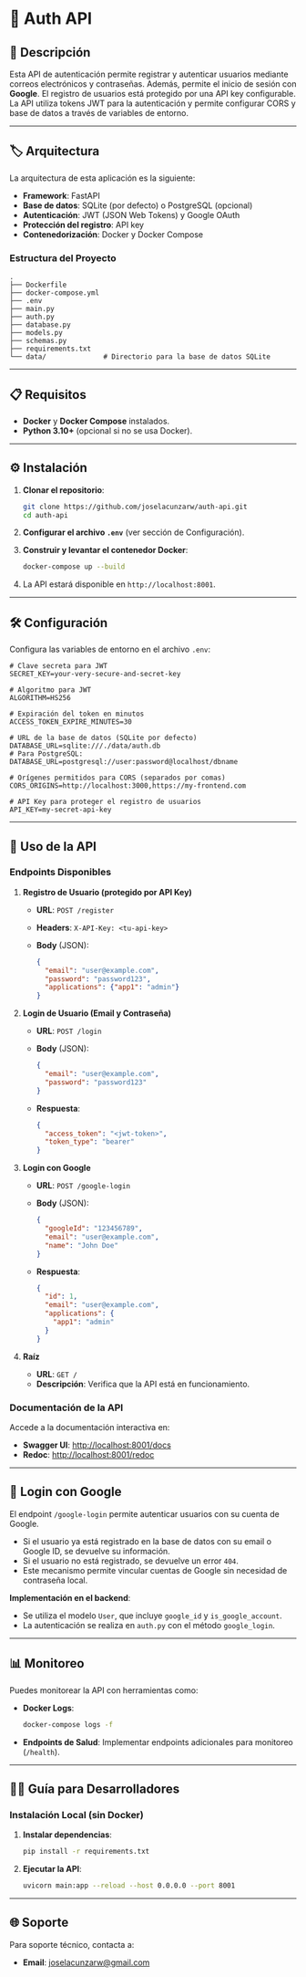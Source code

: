 # 🚀 **Auth API**

## 📝 **Descripción**

Esta API de autenticación permite registrar y autenticar usuarios mediante correos electrónicos y contraseñas. Además, permite el inicio de sesión con **Google**. El registro de usuarios está protegido por una API key configurable. La API utiliza tokens JWT para la autenticación y permite configurar CORS y base de datos a través de variables de entorno.

---

## 🏷️ **Arquitectura**

La arquitectura de esta aplicación es la siguiente:

- **Framework**: FastAPI
- **Base de datos**: SQLite (por defecto) o PostgreSQL (opcional)
- **Autenticación**: JWT (JSON Web Tokens) y Google OAuth
- **Protección del registro**: API key
- **Contenedorización**: Docker y Docker Compose

### **Estructura del Proyecto**

```plaintext
.
├── Dockerfile
├── docker-compose.yml
├── .env
├── main.py
├── auth.py
├── database.py
├── models.py
├── schemas.py
├── requirements.txt
└── data/              # Directorio para la base de datos SQLite
```

---

## 📋 **Requisitos**

- **Docker** y **Docker Compose** instalados.
- **Python 3.10+** (opcional si no se usa Docker).

---

## ⚙️ **Instalación**

1. **Clonar el repositorio**:

   ```bash
   git clone https://github.com/joselacunzarw/auth-api.git
   cd auth-api
   ```

2. **Configurar el archivo `.env`** (ver sección de Configuración).

3. **Construir y levantar el contenedor Docker**:

   ```bash
   docker-compose up --build
   ```

4. La API estará disponible en `http://localhost:8001`.

---

## 🛠️ **Configuración**

Configura las variables de entorno en el archivo `.env`:

```env
# Clave secreta para JWT
SECRET_KEY=your-very-secure-and-secret-key

# Algoritmo para JWT
ALGORITHM=HS256

# Expiración del token en minutos
ACCESS_TOKEN_EXPIRE_MINUTES=30

# URL de la base de datos (SQLite por defecto)
DATABASE_URL=sqlite:///./data/auth.db
# Para PostgreSQL: DATABASE_URL=postgresql://user:password@localhost/dbname

# Orígenes permitidos para CORS (separados por comas)
CORS_ORIGINS=http://localhost:3000,https://my-frontend.com

# API Key para proteger el registro de usuarios
API_KEY=my-secret-api-key
```

---

## 🚀 **Uso de la API**

### **Endpoints Disponibles**

1. **Registro de Usuario (protegido por API Key)**

   - **URL**: `POST /register`
   - **Headers**: `X-API-Key: <tu-api-key>`
   - **Body** (JSON):

     ```json
     {
       "email": "user@example.com",
       "password": "password123",
       "applications": {"app1": "admin"}
     }
     ```

2. **Login de Usuario (Email y Contraseña)**

   - **URL**: `POST /login`
   - **Body** (JSON):

     ```json
     {
       "email": "user@example.com",
       "password": "password123"
     }
     ```

   - **Respuesta**:

     ```json
     {
       "access_token": "<jwt-token>",
       "token_type": "bearer"
     }
     ```

3. **Login con Google**

   - **URL**: `POST /google-login`
   - **Body** (JSON):

     ```json
     {
       "googleId": "123456789",
       "email": "user@example.com",
       "name": "John Doe"
     }
     ```

   - **Respuesta**:

     ```json
     {
       "id": 1,
       "email": "user@example.com",
       "applications": {
         "app1": "admin"
       }
     }
     ```

4. **Raíz**

   - **URL**: `GET /`
   - **Descripción**: Verifica que la API está en funcionamiento.

### **Documentación de la API**

Accede a la documentación interactiva en:

- **Swagger UI**: [http://localhost:8001/docs](http://localhost:8001/docs)
- **Redoc**: [http://localhost:8001/redoc](http://localhost:8001/redoc)

---

## 🌟 **Login con Google**

El endpoint `/google-login` permite autenticar usuarios con su cuenta de Google.

- Si el usuario ya está registrado en la base de datos con su email o Google ID, se devuelve su información.
- Si el usuario no está registrado, se devuelve un error `404`.
- Este mecanismo permite vincular cuentas de Google sin necesidad de contraseña local.

**Implementación en el backend**:

- Se utiliza el modelo `User`, que incluye `google_id` y `is_google_account`.
- La autenticación se realiza en `auth.py` con el método `google_login`.

---

## 📊 **Monitoreo**

Puedes monitorear la API con herramientas como:

- **Docker Logs**:

  ```bash
  docker-compose logs -f
  ```

- **Endpoints de Salud**: Implementar endpoints adicionales para monitoreo (`/health`).

---

## 👨‍💻 **Guía para Desarrolladores**

### **Instalación Local (sin Docker)**

1. **Instalar dependencias**:

   ```bash
   pip install -r requirements.txt
   ```

2. **Ejecutar la API**:

   ```bash
   uvicorn main:app --reload --host 0.0.0.0 --port 8001
   ```

---

## 🌐 **Soporte**

Para soporte técnico, contacta a:

- **Email**: joselacunzarw@gmail.com

